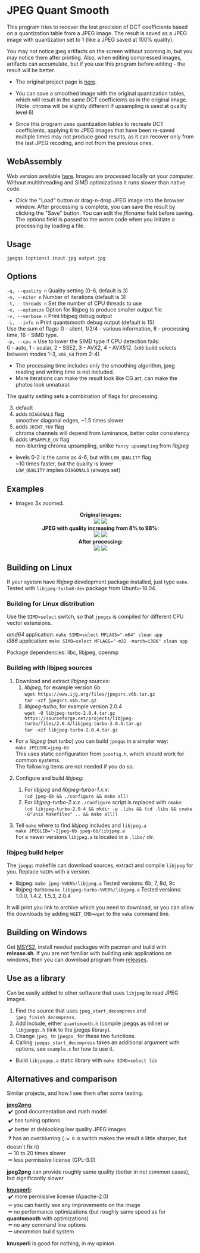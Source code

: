 # JPEG Quant Smooth

This program tries to recover the lost precision of DCT coefficients based on a quantization table from a JPEG image. The result is saved as a JPEG image with quantization set to 1 (like a JPEG saved at 100% quality).

You may not notice jpeg artifacts on the screen without zooming in, but you may notice them after printing. Also, when editing compressed images, artifacts can accumulate, but if you use this program before editing - the result will be better.

* The original project page is [here](https://github.com/ilyakurdyukov/jpeg-quantsmooth).

* You can save a smoothed image with the original quantization tables, which will result in the same DCT coefficients as in the original image. (Note: chroma will be slightly different if upsampling is used at quality level 6)

* Since this program uses quantization tables to recreate DCT coefficients, applying it to JPEG images that have been re-saved multiple times may not produce good results, as it can recover only from the last JPEG recoding, and not from the previous ones.

## WebAssembly

Web version available [here](https://ilyakurdyukov.github.io/jpeg-quantsmooth/).
Images are processed locally on your computer.
Without multithreading and SIMD optimizations it runs slower than native code.

- Click the "Load" button or drag-n-drop JPEG image into the browser window. After processing is complete, you can save the result by clicking the "Save" button. You can edit the *filename* field before saving. The *options* field is passed to the *wasm* code when you initiate a processing by loading a file.

## Usage

`jpegqs [options] input.jpg output.jpg`

## Options

`-q, --quality n` Quality setting (0-6, default is 3)  
`-n, --niter n` Number of iterations (default is 3)  
`-t, --threads n` Set the number of CPU threads to use  
`-o, --optimize` Option for libjpeg to produce smaller output file  
`-v, --verbose n` Print libjpeg debug output  
`-i, --info n` Print quantsmooth debug output (default is 15)  
Use the sum of flags: 0 - silent, 1/2/4 - various information, 8 - processing time, 16 - SIMD type.  
`-p, --cpu n` Use to lower the SIMD type if CPU detection fails:  
0 - auto, 1 - scalar, 2 - SSE2, 3 - AVX2, 4 - AVX512.
(`x86` build selects between modes 1-3, `x86_64` from 2-4)  

- The processing time includes only the smoothing algorithm, jpeg reading and writing time is not included.
- More iterations can make the result look like CG art, can make the photos look unnatural.

The quality setting sets a combination of flags for processing:

3. default
4. adds `DIAGONALS` flag  
smoother diagonal edges, ~1.5 times slower
5. adds `JOINT_YUV` flag  
chroma channels will depend from luminance, better color consistency
6. adds `UPSAMPLE_UV` flag  
non-blurring chroma upsampling, unlike `fancy upsampling` from *libjpeg*

- levels 0-2 is the same as 4-6, but with `LOW_QUALITY` flag  
~10 times faster, but the quality is lower  
`LOW_QUALITY` implies `DIAGONALS` (always set)

## Examples

- Images 3x zoomed.

<p align="center"><b>
Original images:<br>
<img src="https://ilyakurdyukov.github.io/jpeg-quantsmooth/images/text_orig.png"> <img src="https://ilyakurdyukov.github.io/jpeg-quantsmooth/images/lena_orig.png"><br>
JPEG with quality increasing from 8% to 98%:<br>
<img src="https://ilyakurdyukov.github.io/jpeg-quantsmooth/images/text_jpg.png"> <img src="https://ilyakurdyukov.github.io/jpeg-quantsmooth/images/lena_jpg.png"><br>
After processing:<br>
<img src="https://ilyakurdyukov.github.io/jpeg-quantsmooth/images/text_new.png"> <img src="https://ilyakurdyukov.github.io/jpeg-quantsmooth/images/lena_new.png"><br>
</b></p>

## Building on Linux

If your system have *libjpeg* development package installed, just type `make`.
Tested with `libjpeg-turbo8-dev` package from Ubuntu-18.04.

### Building for Linux distribution

Use the `SIMD=select` switch, so that `jpegqs` is compiled for different CPU vector extensions.

*amd64* application: `make SIMD=select MFLAGS="-m64" clean app`  
*i386* application: `make SIMD=select MFLAGS="-m32 -march=i386" clean app`  

Package dependencies: libc, libjpeg, openmp

### Building with libjpeg sources

1. Download and extract *libjpeg* sources:
    1. *libjpeg*, for example version 6b  
    `wget https://www.ijg.org/files/jpegsrc.v6b.tar.gz`  
    `tar -xzf jpegsrc.v6b.tar.gz`
    2. *libjpeg-turbo*, for example version 2.0.4  
    `wget -O libjpeg-turbo-2.0.4.tar.gz https://sourceforge.net/projects/libjpeg-turbo/files/2.0.4/libjpeg-turbo-2.0.4.tar.gz`  
    `tar -xzf libjpeg-turbo-2.0.4.tar.gz`

- For a *libjpeg* (not *turbo*) you can build `jpegqs` in a simpler way:  
`make JPEGSRC=jpeg-6b`  
This uses static configuration from `jconfig.h`, which should work for common systems.  
The following items are not needed if you do so.  

2. Configure and build *libjpeg*:
    1. For *libjpeg* and *libjpeg-turbo-1.x.x*:  
    `(cd jpeg-6b && ./configure && make all)`
    2. For *libjpeg-turbo-2.x.x* `./configure` script is replaced with `cmake`:  
    `(cd libjpeg-turbo-2.0.4 && mkdir -p .libs && (cd .libs && cmake -G"Unix Makefiles" .. && make all))`

3. Tell `make` where to find *libjpeg* includes and `libjpeg.a`  
`make JPEGLIB="-Ijpeg-6b jpeg-6b/libjpeg.a`  
For a newer versions `libjpeg.a` is located in a `.libs/` dir.

### libjpeg build helper

The `jpegqs` makefile can download sources, extract and compile `libjpeg` for you. Replace `%VER%` with a version.

- libjpeg: `make jpeg-%VER%/libjpeg.a`
Tested versions: 6b, 7, 8d, 9c
- libjpeg-turbo:`make libjpeg-turbo-%VER%/libjpeg.a`
Tested versions: 1.0.0, 1.4.2, 1.5.3, 2.0.4

It will print you link to archive which you need to download, or you can allow the downloads by adding `WGET_CMD=wget` to the `make` command line.

## Building on Windows

Get [MSYS2](https://www.msys2.org/), install needed packages with pacman and build with __release.sh__.
If you are not familiar with building unix applications on windows, then you can download program from [releases](https://github.com/ilyakurdyukov/jpeg-quantsmooth/releases).

## Use as a library

Can be easily added to other software that uses `libjpeg` to read JPEG images.

1. Find the source that uses `jpeg_start_decompress` and `jpeg_finish_decompress`.
2. Add include, either `quantsmooth.h` (compile jpegqs as inline) or `libjpegqs.h` (link to the jpegqs library).
3. Change `jpeg_` to `jpegqs_` for these two functions.
4. Calling `jpegqs_start_decompress` takes an additional argument with options, see `example.c` for how to use it.

- Build `libjpegqs.a` static library with `make SIMD=select lib`

## Alternatives and comparison

Similar projects, and how I see them after some testing.

[**jpeg2png**](https://github.com/victorvde/jpeg2png):  
&nbsp;✔️ good documentation and math model  
&nbsp;✔️ has tuning options  
&nbsp;✔️ better at deblocking low quality JPEG images  
&nbsp;❓ has an overblurring (`-w 0.0` switch makes the result a little sharper, but doesn't fix it)  
&nbsp;➖ 10 to 20 times slower  
&nbsp;➖ less permissive license (GPL-3.0)  

**jpeg2png** can provide roughly same quality (better in not common cases), but significantly slower.

[**knusperli**](https://github.com/google/knusperli):  
&nbsp;✔️ more permissive license (Apache-2.0)  
&nbsp;➖ you can hardly see any improvements on the image  
&nbsp;➖ no performance optimizations (but roughly same speed as for <b>quantsmooth</b> with optimizations)  
&nbsp;➖ no any command line options  
&nbsp;➖ uncommon build system  

**knusperli** is good for nothing, in my opinion.
